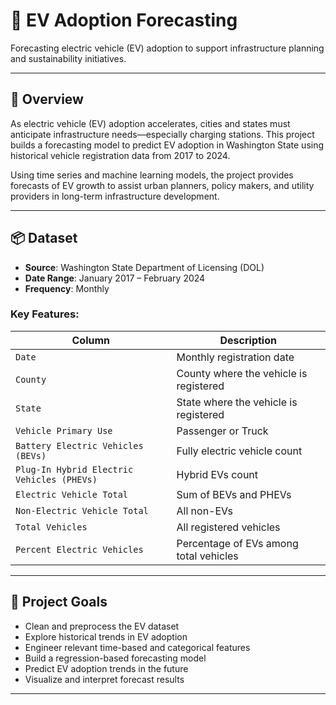 # 🔋 EV Adoption Forecasting

Forecasting electric vehicle (EV) adoption to support infrastructure planning and sustainability initiatives.

---

## 📘 Overview

As electric vehicle (EV) adoption accelerates, cities and states must anticipate infrastructure needs—especially charging stations. This project builds a forecasting model to predict EV adoption in Washington State using historical vehicle registration data from 2017 to 2024.

Using time series and machine learning models, the project provides forecasts of EV growth to assist urban planners, policy makers, and utility providers in long-term infrastructure development.

---

## 📦 Dataset

- **Source**: Washington State Department of Licensing (DOL)
- **Date Range**: January 2017 – February 2024
- **Frequency**: Monthly

### Key Features:
| Column | Description |
|--------|-------------|
| `Date` | Monthly registration date |
| `County` | County where the vehicle is registered |
| `State` | State where the vehicle is registered |
| `Vehicle Primary Use` | Passenger or Truck |
| `Battery Electric Vehicles (BEVs)` | Fully electric vehicle count |
| `Plug-In Hybrid Electric Vehicles (PHEVs)` | Hybrid EVs count |
| `Electric Vehicle Total` | Sum of BEVs and PHEVs |
| `Non-Electric Vehicle Total` | All non-EVs |
| `Total Vehicles` | All registered vehicles |
| `Percent Electric Vehicles` | Percentage of EVs among total vehicles |

---

## 🎯 Project Goals

- Clean and preprocess the EV dataset
- Explore historical trends in EV adoption
- Engineer relevant time-based and categorical features
- Build a regression-based forecasting model
- Predict EV adoption trends in the future
- Visualize and interpret forecast results

---
